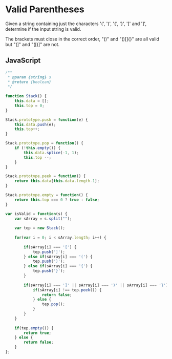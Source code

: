 # Valid Parentheses

Given a string containing just the characters '(', ')', '{', '}', '[' and ']', determine if the input string is valid.

The brackets must close in the correct order, "()" and "()[]{}" are all valid but "(]" and "([)]" are not.

## JavaScript

``` javascript
/**
 * @param {string} s
 * @return {boolean}
 */
 
function Stack() {
    this.data = [];
    this.top = 0;
}

Stack.prototype.push = function(e) {
    this.data.push(e);
    this.top++;
}

Stack.prototype.pop = function() {
    if (!this.empty()) {
        this.data.splice(-1, 1);
        this.top --;   
    }
}

Stack.prototype.peek = function() {
    return this.data[this.data.length-1];
}

Stack.prototype.empty = function() {
    return this.top === 0 ? true : false;
}

var isValid = function(s) {
    var sArray = s.split("");
    
    var tep = new Stack();
    
    for(var i = 0; i < sArray.length; i++) {
        
        if(sArray[i] === '[') {
            tep.push(']');
        } else if(sArray[i] === '(') {
            tep.push(')');
        } else if(sArray[i] === '{') {
            tep.push('}');
        }
        
        if(sArray[i] === ']' || sArray[i] === ')' || sArray[i] === '}') {
            if(sArray[i] !== tep.peek()) {
                return false;
            } else {
                tep.pop();
            }
        }
    }
    
    if(tep.empty()) {
        return true;   
    } else {
        return false;
    }
};
```
